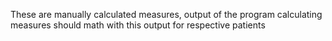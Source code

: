 These are manually calculated measures, output of the program calculating measures should math with this output for respective patients